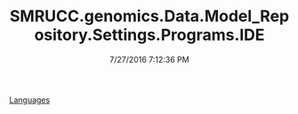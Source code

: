 ﻿---
title: SMRUCC.genomics.Data.Model_Repository.Settings.Programs.IDE
date: 7/27/2016 7:12:36 PM
---

[Languages](T-SMRUCC.genomics.Data.Model_Repository.Settings.Programs.IDE.Languages.html)
